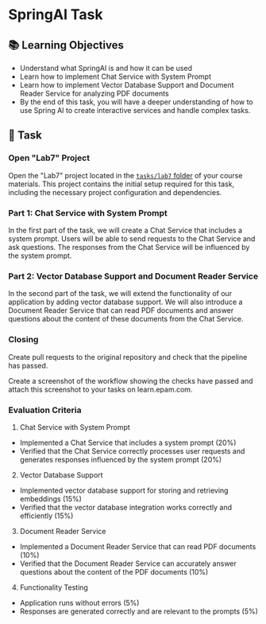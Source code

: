 # SpringAI Task

## 📚 Learning Objectives

- Understand what SpringAI is and how it can be used
- Learn how to implement Chat Service with System Prompt
- Learn how to implement Vector Database Support and Document Reader Service for analyzing PDF documents
- By the end of this task, you will have a deeper understanding of how to use Spring AI to create interactive services and handle complex tasks.

## 📑 Task

### Open "Lab7" Project

Open the "Lab7" project located in the [`tasks/lab7` folder](https://git.epam.com/epm-cdp/global-java-foundation-program/java-courses/-/tree/main/gen-ai-bootcamp/tasks/lab7) of your course materials. This project contains the initial setup required for this task, including the necessary project configuration and dependencies.

### Part 1: Chat Service with System Prompt

In the first part of the task, we will create a Chat Service that includes a system prompt. Users will be able to send
requests to the Chat Service and ask questions. The responses from the Chat Service will be influenced by the system
prompt.

### Part 2: Vector Database Support and Document Reader Service

In the second part of the task, we will extend the functionality of our application by adding vector database support.
We will also introduce a Document Reader Service that can read PDF documents and answer questions about the content of
these documents from the Chat Service.

### Closing

Create pull requests to the original repository and check that the pipeline has passed.

Create a screenshot of the workflow showing the checks have passed and attach this screenshot to your tasks on learn.epam.com.

### Evaluation Criteria

1. Chat Service with System Prompt
- Implemented a Chat Service that includes a system prompt (20%)
- Verified that the Chat Service correctly processes user requests and generates responses influenced by the system prompt (20%)

2. Vector Database Support
- Implemented vector database support for storing and retrieving embeddings (15%)
- Verified that the vector database integration works correctly and efficiently (15%)

3. Document Reader Service
- Implemented a Document Reader Service that can read PDF documents (10%)
- Verified that the Document Reader Service can accurately answer questions about the content of the PDF documents (10%)

4. Functionality Testing
- Application runs without errors (5%)
- Responses are generated correctly and are relevant to the prompts (5%)
